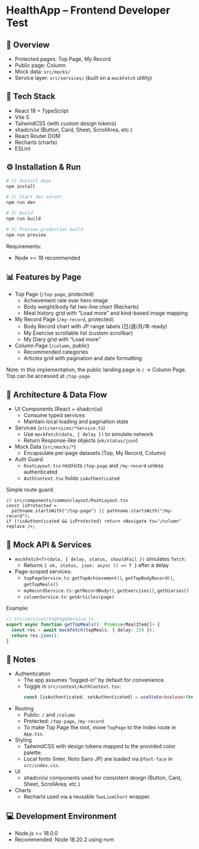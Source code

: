 # HealthApp – Frontend Developer Test

## 🧩 Overview

- Protected pages: Top Page, My Record
- Public page: Column
- Mock data: `src/mocks/`
- Service layer: `src/services/` (built on a `mockFetch` utility)

## 🚀 Tech Stack

- React 18 + TypeScript
- Vite 5
- TailwindCSS (with custom design tokens)
- shadcn/ui (Button, Card, Sheet, ScrollArea, etc.)
- React Router DOM
- Recharts (charts)
- ESLint

## ⚙️ Installation & Run

```bash
# 1) Install deps
npm install

# 2) Start dev server
npm run dev

# 3) Build
npm run build

# 4) Preview production build
npm run preview
```

Requirements:

- Node >= 18 recommended

## 📊 Features by Page

- Top Page (`/top-page`, protected)
  - Achievement rate over hero image
  - Body weight/body fat two-line chart (Recharts)
  - Meal history grid with “Load more” and kind-based image mapping
- My Record Page (`/my-record`, protected)
  - Body Record chart with JP range labels (日/週/月/年 ready)
  - My Exercise scrollable list (custom scrollbar)
  - My Diary grid with “Load more”
- Column Page (`/column`, public)
  - Recommended categories
  - Articles grid with pagination and date formatting

Note: In this implementation, the public landing page is `/` → Column Page. Top can be accessed at `/top-page`.

## 🧠 Architecture & Data Flow

- UI Components (React + shadcn/ui)
  - Consume typed services
  - Maintain local loading and pagination state
- Services (`src/services/*Service.ts`)
  - Use `mockFetch(data, { delay })` to simulate network
  - Return Response-like objects (`ok/status/json`)
- Mock Data (`src/mocks/*`)
  - Encapsulate per-page datasets (Top, My Record, Column)
- Auth Guard
  - `RootLayout.tsx` restricts `/top-page` and `/my-record` unless authenticated
  - `AuthContext.tsx` holds `isAuthenticated`

Simple route guard:

```tsx
// src/components/common/layout/RootLayout.tsx
const isProtected =
  pathname.startsWith("/top-page") || pathname.startsWith("/my-record");
if (!isAuthenticated && isProtected) return <Navigate to="/column" replace />;
```

## 🧪 Mock API & Services

- `mockFetch<T>(data, { delay, status, shouldFail })` simulates `fetch`:
  - Returns `{ ok, status, json: async () => T }` after a delay
- Page-scoped services:
  - `topPageService.ts`: `getTopAchievement()`, `getTopBodyRecord()`, `getTopMeals()`
  - `myRecordService.ts`: `getRecordBody()`, `getExercises()`, `getDiaries()`
  - `columnService.ts`: `getArticles(page)`

Example:

```ts
// src/services/topPageService.ts
export async function getTopMeals(): Promise<MealItem[]> {
  const res = await mockFetch(topMeals, { delay: 250 });
  return res.json();
}
```

## 📘 Notes

- Authentication
  - The app assumes “logged-in” by default for convenience.
  - Toggle in `src/context/AuthContext.tsx`:
    ```ts
    const [isAuthenticated, setAuthenticated] = useState<boolean>(true);
    ```
- Routing
  - Public: `/` and `/column`
  - Protected: `/top-page`, `/my-record`
  - To make Top Page the root, move `TopPage` to the index route in `App.tsx`.
- Styling
  - TailwindCSS with design tokens mapped to the provided color palette.
  - Local fonts (Inter, Noto Sans JP) are loaded via `@font-face` in `src/index.css`.
- UI
  - shadcn/ui components used for consistent design (Button, Card, Sheet, ScrollArea, etc.)
- Charts
  - Recharts used via a reusable `TwoLineChart` wrapper.

## 💻 Development Environment

- Node.js >= 18.0.0
- Recommended: Node 18.20.2 using nvm

